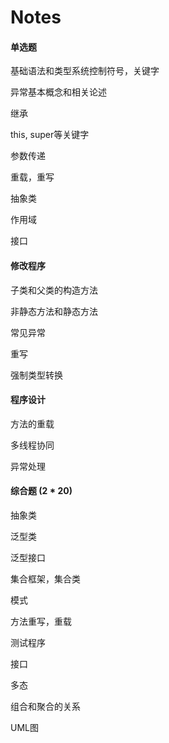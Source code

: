 # Notes

#### 单选题

基础语法和类型系统控制符号，关键字

异常基本概念和相关论述

继承

this, super等关键字

参数传递

重载，重写

抽象类

作用域

接口

#### 修改程序

子类和父类的构造方法

非静态方法和静态方法

常见异常

重写

强制类型转换

#### 程序设计

方法的重载

多线程协同

异常处理

#### 综合题 (2 * 20)

抽象类

泛型类

泛型接口

集合框架，集合类

模式

方法重写，重载

测试程序

接口

多态

组合和聚合的关系

UML图
